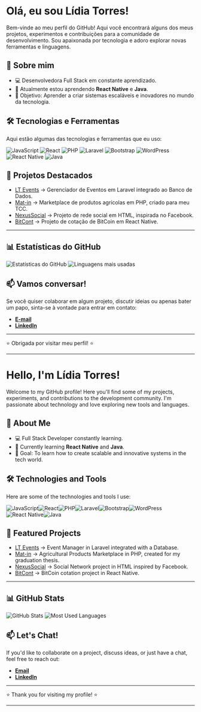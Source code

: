 # Olá, eu sou Lídia Torres!

Bem-vinde ao meu perfil do GitHub! Aqui você encontrará alguns dos meus projetos, experimentos e contribuições para a comunidade de desenvolvimento. Sou apaixonada por tecnologia e adoro explorar novas ferramentas e linguagens.

## 🚀 Sobre mim

- 💻 Desenvolvedora Full Stack em constante aprendizado.
- 🌱 Atualmente estou aprendendo **React Native** e **Java**.
- 🎯 Objetivo: Aprender a criar sistemas escaláveis e inovadores no mundo da tecnologia.


## 🛠️ Tecnologias e Ferramentas

Aqui estão algumas das tecnologias e ferramentas que eu uso:

![JavaScript](https://img.shields.io/badge/JavaScript-F7DF1E?style=for-the-badge&logo=javascript&logoColor=black)
![React](https://img.shields.io/badge/React-61DAFB?style=for-the-badge&logo=react&logoColor=black)
![PHP](https://img.shields.io/badge/PHP-777BB4?style=for-the-badge&logo=php&logoColor=white)
![Laravel](https://img.shields.io/badge/Laravel-FF2D20?style=for-the-badge&logo=laravel&logoColor=white)
![Bootstrap](https://img.shields.io/badge/Bootstrap-7952B3?style=for-the-badge&logo=bootstrap&logoColor=white)
![WordPress](https://img.shields.io/badge/WordPress-21759B?style=for-the-badge&logo=wordpress&logoColor=white)
![React Native](https://img.shields.io/badge/React_Native-61DAFB?style=for-the-badge&logo=react&logoColor=black)
![Java](https://img.shields.io/badge/Java-007396?style=for-the-badge&logo=java&logoColor=white)

## 📂 Projetos Destacados

- [LT Events](https://github.com/lilytorrx/ltevents) -> Gerenciador de Eventos em Laravel integrado ao Banco de Dados.
- [Mat-in](https://github.com/lilytorrx/SiteAtt) -> Marketplace de produtos agrícolas em PHP, criado para meu TCC.
- [NexusSocial](https://github.com/lilytorrx/nexusSocial) -> Projeto de rede social em HTML, inspirada no Facebook.
- [BitCont](https://github.com/lilytorrx/bitcont) -> Projeto de cotação de BitCoin em React Native.


----

## 📊 Estatísticas do GitHub

![Estatísticas do GitHub](https://github-readme-stats.vercel.app/api?username=lilytorrx&show_icons=true&theme=radical)  ![Linguagens mais usadas](https://github-readme-stats.vercel.app/api/top-langs/?username=lilytorrx&layout=compact&theme=radical)

## 📫 Vamos conversar!

Se você quiser colaborar em algum projeto, discutir ideias ou apenas bater um papo, sinta-se à vontade para entrar em contato:

- [**E-mail**](https://mail.google.com/mail/u/0/#inbox?compose=CllgCJZZzXlczDqjzqwZlXTKFjbrGTZHwNFccdCKXTgKQtJhLQstpRPChLXPGtmmdZgNjXLxzfL)
- [**LinkedIn**](https://www.linkedin.com/in/l%C3%ADdia-torres-7274b226a/)

---

⭐️ Obrigada por visitar meu perfil! ⭐

---

# Hello, I'm Lídia Torres!

Welcome to my GitHub profile! Here you'll find some of my projects, experiments, and contributions to the development community. I'm passionate about technology and love exploring new tools and languages.

## 🚀 About Me

- 💻 Full Stack Developer constantly learning.
- 🌱 Currently learning **React Native** and **Java**.
- 🎯 Goal: To learn how to create scalable and innovative systems in the tech world.

## 🛠️ Technologies and Tools

Here are some of the technologies and tools I use:

![JavaScript](https://img.shields.io/badge/JavaScript-F7DF1E?style=for-the-badge&logo=javascript&logoColor=black)![React](https://img.shields.io/badge/React-61DAFB?style=for-the-badge&logo=react&logoColor=black)![PHP](https://img.shields.io/badge/PHP-777BB4?style=for-the-badge&logo=php&logoColor=white)![Laravel](https://img.shields.io/badge/Laravel-FF2D20?style=for-the-badge&logo=laravel&logoColor=white)![Bootstrap](https://img.shields.io/badge/Bootstrap-7952B3?style=for-the-badge&logo=bootstrap&logoColor=white)![WordPress](https://img.shields.io/badge/WordPress-21759B?style=for-the-badge&logo=wordpress&logoColor=white)![React Native](https://img.shields.io/badge/React_Native-61DAFB?style=for-the-badge&logo=react&logoColor=black)![Java](https://img.shields.io/badge/Java-007396?style=for-the-badge&logo=java&logoColor=white)

## 📂 Featured Projects

- [LT Events](https://github.com/lilytorrx/ltevents) -> Event Manager in Laravel integrated with a Database.
- [Mat-in](https://github.com/lilytorrx/SiteAtt) -> Agricultural Products Marketplace in PHP, created for my graduation thesis.
- [NexusSocial](https://github.com/lilytorrx/nexusSocial) -> Social Network project in HTML inspired by Facebook.
- [BitCont](https://github.com/lilytorrx/bitcont) -> BitCoin cotation project in React Native.
----

## 📊 GitHub Stats

![GitHub Stats](https://github-readme-stats.vercel.app/api?username=lilytorrx&show_icons=true&theme=radical)  ![Most Used Languages](https://github-readme-stats.vercel.app/api/top-langs/?username=lilytorrx&layout=compact&theme=radical)

## 📫 Let's Chat!

If you'd like to collaborate on a project, discuss ideas, or just have a chat, feel free to reach out:

- [**Email**](https://mail.google.com/mail/u/0/#inbox?compose=CllgCJZZzXlczDqjzqwZlXTKFjbrGTZHwNFccdCKXTgKQtJhLQstpRPChLXPGtmmdZgNjXLxzfL)
- [**LinkedIn**](https://www.linkedin.com/in/l%C3%ADdia-torres-7274b226a/)

---

⭐️ Thank you for visiting my profile! ⭐️

---
